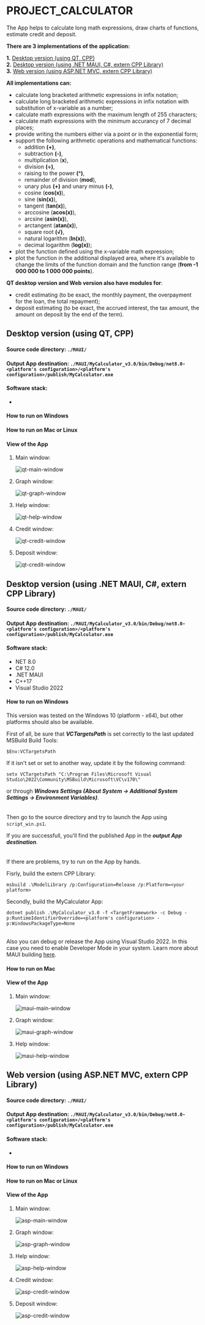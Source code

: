 # PROJECT_CALCULATOR

The App helps to calculate long math expressions, draw charts of functions, estimate credit and deposit.

__There are 3 implementations of the application:__

__1.__ [Desktop version (using QT, CPP)](#desktop-version-qt) \
__2.__ [Desktop version (using .NET MAUI, C#, extern CPP Library)](#desktop-version-maui) \
__3.__ [Web version (using ASP.NET MVC, extern CPP Library)](web-version-aspnet)

__All implementations can:__
- calculate long bracketed arithmetic expressions in infix notation;
- calculate long bracketed arithmetic expressions in infix notation with substitution of x-variable as a number;
- calculate math expressions with the maximum length of 255 characters;
- calculate math expressions with the minimum accurancy of 7 decimal places;
- provide writing the numbers either via a point or in the exponential form;
- support the following arithmetic operations and mathematical functions:
    - addition __(+)__,
    - subtraction __(-)__,
    - multiplication (__x__),
    - division __(÷)__,
    - raising to the power __(^)__,
    - remainder of division (__mod__),
    - unary plus __(+)__ and unary minus __(-)__,
    - cosine (__cos(x)__),
    - sine (__sin(x)__),
    - tangent (__tan(x)__),
    - arccosine (__acos(x)__),
    - arcsine (__asin(x)__),
    - arctangent (__atan(x)__),
    - square root __(√)__,
    - natural logarithm (__ln(x)__),
    - decimal logarithm (__log(x)__);
- plot the function defined using the x-variable math expression;
- plot the function in the additional displayed area, where it's available to change the limits of the function domain and the function range (__from -1 000 000  to 1 000 000 points__).

__QT desktop version and Web version also have modules for__:
- credit estimating (to be exact, the monthly payment, the overpayment for the loan, the total repayment);
- deposit estimating (to be exact, the  accrued interest, the tax amount, the amount on deposit by the end of the term).
  
## <a id="desktop-version-qt">Desktop version (using QT, CPP)</a>

#### Source code directory: `./MAUI/`

#### Output App destination: `./MAUI/MyCalculator_v3.0/bin/Debug/net8.0-<platform's configuration>/<platform's configuration>/publish/MyCalculator.exe`

#### Software stack:
- 

#### How to run on Windows

#### How to run on Mac or Linux

#### View of the App
1. Main window:
   
   ![qt-main-window](screenshots/qt_main_window.png)
2. Graph window:
   
   ![qt-graph-window](screenshots/qt_graph_window.png)
3. Help window:
   
   ![qt-help-window](screenshots/qt_help_window.png)
4. Credit window:

   ![qt-credit-window](screenshots/qt_credit_window.png)
5. Deposit window:

   ![qt-credit-window](screenshots/qt_credit_window.png)
   
## <a id="desktop-version-maui">Desktop version (using .NET MAUI, C#, extern CPP Library)</a>

#### Source code directory: `./MAUI/`

#### Output App destination: `./MAUI/MyCalculator_v3.0/bin/Debug/net8.0-<platform's configuration>/<platform's configuration>/publish/MyCalculator.exe`

#### Software stack:
- NET 8.0
- C# 12.0
- .NET MAUI
- C++17
- Visual Studio 2022

#### How to run on Windows

This version was tested on the Windows 10 (platform - x64), but other platforms should also be available.

First of all, be sure that ***VCTargetsPath*** is set correctly to the last updated MSBuild Build Tools:
```
$Env:VCTargetsPath
```
If it isn't set or set to another way, update it by the following command:
```
setx VCTargetsPath "C:\Program Files\Microsoft Visual Studio\2022\Community\MSBuild\Microsoft\VC\v170\" 
```  
or through ***Windows Settings (About System -> Additional System Settings -> Environment Variables)***.
\
\
\
Then go to the source directory and try to launch the App using `script_win.ps1`.

If you are successfull, you'll find the published App in the ***output App destination***.
\
\
\
If there are problems, try to run on the App by hands. 

Fisrly, build the extern CPP Library:
```
msbuild .\ModelLibrary /p:Configuration=Release /p:Platform=<your platform>
```

Secondly, build the MyCalculator App:
```
dotnet publish .\MyCalculator_v3.0 -f <TargetFramework> -c Debug -p:RuntimeIdentifierOverride=<platform's configuration> -p:WindowsPackageType=None
```
\
Also you can debug or release the App using Visual Studio 2022. In this case you need to enable Developer Mode in your system.
Learn more about MAUI building [here](https://learn.microsoft.com/en-us/dotnet/maui/get-started/first-app).

#### How to run on Mac

#### View of the App
1. Main window:
   
   ![maui-main-window](screenshots/maui_main_window.png)
2. Graph window:
   
   ![maui-graph-window](screenshots/maui_graph_window.png)
3. Help window:
   
   ![maui-help-window](screenshots/maui_help_window.png)
   
## <a id="web-version-aspnet">Web version (using ASP.NET MVC, extern CPP Library)</a>

#### Source code directory: `./MAUI/`

#### Output App destination: `./MAUI/MyCalculator_v3.0/bin/Debug/net8.0-<platform's configuration>/<platform's configuration>/publish/MyCalculator.exe`

#### Software stack:
- 

#### How to run on Windows

#### How to run on Mac or Linux

#### View of the App
1. Main window:
   
   ![asp-main-window](screenshots/asp_main_window.png)
2. Graph window:
   
   ![asp-graph-window](screenshots/asp_graph_window.png)
3. Help window:
   
   ![asp-help-window](screenshots/asp_help_window.png)
4. Credit window:

   ![asp-credit-window](screenshots/asp_credit_window.png)
5. Deposit window:

   ![asp-credit-window](screenshots/asp_credit_window.png)
   
